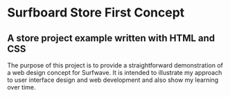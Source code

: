 # Surfboard Store First Concept

## A store project example written with HTML and CSS

The purpose of this project is to provide a straightforward demonstration of a web design concept for Surfwave. It is intended to illustrate my approach to user interface design and web development and also show my learning over time.
